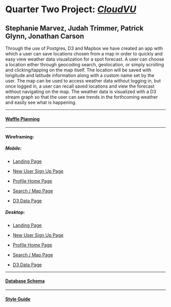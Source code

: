 # Quarter Two Project: [*CloudVU*](http://cloudvu.herokuapp.com/)
## Stephanie Marvez, Judah Trimmer, Patrick Glynn, Jonathan Carson

Through the use of Postgres, D3 and Mapbox we have created an app with which
a user can save locations chosen from a map in order to quickly and easy view
weather data visualization for a spot forecast. A user can choose a location
either through geocoding search, geolocation, or simply scrolling and
clicking/tapping on the map itself. The location will be saved with
longitude and latitude information along with a custom name set by the user.
The map can be used to access weather data without logging in, but once logged
in, a user can recall saved locations and view the forecast without navigating
on the map. The weather data is visualized with a D3 stream graph so that the
user can see trends in the forthcoming weather and easily see what is happening.

----
#### [Waffle Planning](https://waffle.io/Carsonjd/quarter-2-project)
----

#### Wireframing:

##### Mobile:

- [Landing Page](https://wireframe.cc/pro/pp/8c94e6601130480)

- [New User Sign Up Page](https://wireframe.cc/pro/pp/8c94e6601130480#oojm96n2)

- [Profile Home Page](https://wireframe.cc/pro/pp/db21c6bfa130481)

- [Search / Map Page](https://wireframe.cc/pro/pp/5bc32ed9e130486#1)

- [D3 Data Page](https://wireframe.cc/pro/pp/db21c6bfa130481#foipdara)


##### Desktop:

- [Landing Page](https://wireframe.cc/pro/pp/0089befa4130464)

- [New User Sign Up Page](https://wireframe.cc/pro/pp/0089befa4130464#ivgaiza3)

- [Profile Home Page](https://wireframe.cc/pro/pp/0089befa4130464#8wdekf93)

- [Search / Map Page](https://wireframe.cc/pro/pp/0089befa4130464#bpeq4c8t)

- [D3 Data Page](https://wireframe.cc/pro/pp/0089befa4130464#1)

----


#### [Database Schema](http://bit.ly/2j0Y6ml)
----
#### [Style Guide](https://viljamisdesign.com/styleguide/)
